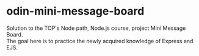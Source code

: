 # odin-mini-message-board

Solution to the TOP's Node path, Node.js course, project Mini Message Board.\
The goal here is to practice the newly acquired knowledge of Express and EJS.